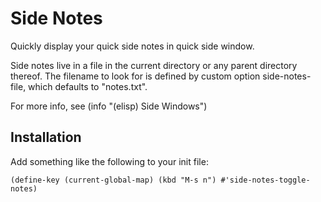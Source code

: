 # Side Notes #

Quickly display your quick side notes in quick side window.

Side notes live in a file in the current directory or any parent
directory thereof. The filename to look for is defined by custom option
side-notes-file, which defaults to "notes.txt".

For more info, see (info "(elisp) Side Windows")

## Installation ##

Add something like the following to your init file:

    (define-key (current-global-map) (kbd "M-s n") #'side-notes-toggle-notes)
